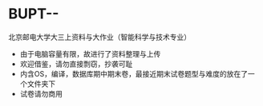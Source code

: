 # BUPT--
北京邮电大学大三上资料与大作业（智能科学与技术专业）

* 由于电脑容量有限，故进行了资料整理与上传
* 欢迎借鉴，请勿直接剽窃，抄袭可耻
* 内含OS，编译，数据库期中期末卷，最接近期末试卷题型与难度的放在了一个文件夹下
* 试卷请勿商用
